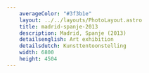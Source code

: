 ```yaml
---
    averageColor: "#3f3b1e"
    layout: ../../layouts/PhotoLayout.astro
    title: madrid-spanje-2013
    description: Madrid, Spanje (2013)
    detailsenglish: Art exhibition
    detailsdutch: Kunsttentoonstelling
    width: 6800
    height: 4504
---
```

